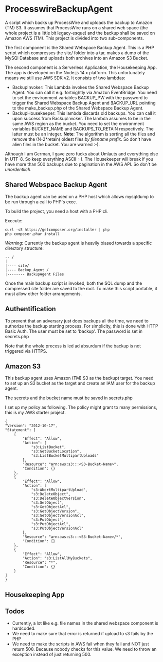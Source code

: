 # ProcesswireBackupAgent

A script which backs up ProcessWire and uploads the backup to Amazon (TM) S3.
It assumes that ProcessWire runs on a shared web space (the whole project is a little bit legacy-esque)
and the backup shall be saved on Amazon AWS (TM).
This project is divided into two sub-components.

The first component is the Shared Webspace Backup Agent.
This is a PHP script which compresses the site/ folder into a tar, makes a dump
of the MySQl Database and uploads both archives into an Amazon S3 Bucket.

The second component is a Serverless Application, the Housekeeping App. The app is developed on the Node.js 14.x platform. This unfortunately means we still use AWS SDK v2.
It consists of two lambdas:

 - BackupInvoker: This Lambda invokes the Shared Webspace Backup Agent. You can call it
   e.g. fortnightly via Amazon EventBridge.
   You need to set the environment variables BACKUP_PW with the password to trigger the Shared Webspace Backup Agent
   and BACKUP_URL pointing to the make_backup.php of the Shared Webspace Backup Agent.
 - BackupHousekeeper: This lambda discards old backups. You can call it upon success from BackupInvoker. The lambda assumes to be in the same AWS region as the bucket.
 You need to set the environment variables BUCKET_NAME and BACKUPS_TO_RETAIN respectively. The latter must be an integer.
 **Note**: The algorithm is sorting all the files and remove the (N-2\*retain) oldest files *by filename prefix*. So don't have alien files in the bucket. You are warned :-).
   
Although I am German, I gave zero fucks about Umlauts and everything else in UTF-8. So keep everything ASCII :-).
The Housekeeper will break if you have more than 500 backups due to pagination in the AWS API.
So don't be _unordentlich_.

## Shared Webspace Backup Agent

The backup agent can be used on a PHP host which allows mysqldump to be run
through a call to PHP's exec.

To build the project, you need a host with a PHP cli.

Execute:

    curl -sS https://getcomposer.org/installer | php
    php composer.phar install

*Warning*: Currently the backup agent is heavily biased towards a specific directory structure:

    -- /
    |
    |---- site/
    |---- Backup_Agent /
    |-------- BackupAgent Files

Once the main backup script is invoked, both the SQL dump and the compressed site folder
are saved to the root.
To make this script portable, it must allow other folder arrangements.

## Authentification

To prevent that an adversary just does backups all the time,
we need to authorize the backup starting process.
For simplicity, this is done with HTTP Basic Auth.
The user must be set to 'backup'.
The password is set in secrets.php

Note that the whole process is led ad absurdum if the backup is not triggered
via HTTPS.

## Amazon S3

This backup agent uses Amazon (TM) S3 as the backupt target.
You need to set up an S3 bucket as the target and create an IAM user
for the backup agent.

The secrets and the bucket name must be saved in secrets.php

I set up my policy as following.
The policy might grant to many permissions, this is my AWS starter project.

    {
    "Version": "2012-10-17",
    "Statement": [
        {
            "Effect": "Allow",
            "Action": [
                "s3:ListBucket",
                "s3:GetBucketLocation",
                "s3:ListBucketMultipartUploads"
            ],
            "Resource": "arn:aws:s3:::<S3-Bucket-Name>",
            "Condition": {}
        },
        {
            "Effect": "Allow",
            "Action": [
                "s3:AbortMultipartUpload",
                "s3:DeleteObject",
                "s3:DeleteObjectVersion",
                "s3:GetObject",
                "s3:GetObjectAcl",
                "s3:GetObjectVersion",
                "s3:GetObjectVersionAcl",
                "s3:PutObject",
                "s3:PutObjectAcl",
                "s3:PutObjectVersionAcl"
            ],
            "Resource": "arn:aws:s3:::<S3-Bucket-Name>/*",
            "Condition": {}
        },
        {
            "Effect": "Allow",
            "Action": "s3:ListAllMyBuckets",
            "Resource": "*",
            "Condition": {}
        }
    ]
    }

## Housekeeping App


## Todos

 - Currently, a lot like e.g. file names in the shared webspace component is hardcoded.
 - We need to make sure that error is returned if upload to s3 fails by the PHP
 - We need to make the scripts in AWS fail when they fail and NOT just return 500. Because nobody checks for this value. We need to throw an exception instead of just returning 500.